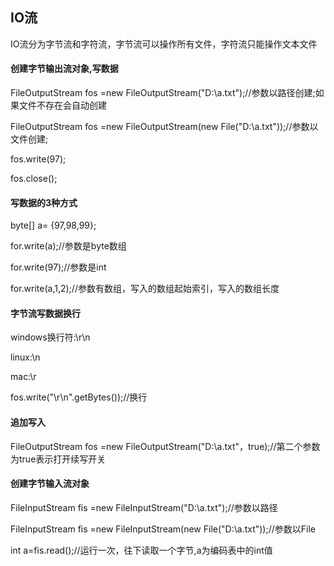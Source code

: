## IO流
IO流分为字节流和字符流，字节流可以操作所有文件，字符流只能操作文本文件
#### 创建字节输出流对象,写数据
FileOutputStream fos =new FileOutputStream("D:\\a.txt");//参数以路径创建;如果文件不存在会自动创建

FileOutputStream fos =new FileOutputStream(new File("D:\\a.txt"));//参数以文件创建;

fos.write(97);

fos.close();

#### 写数据的3种方式
byte[] a= {97,98,99};

for.write(a);//参数是byte数组

for.write(97);//参数是int

for.write(a,1,2);//参数有数组，写入的数组起始索引，写入的数组长度

#### 字节流写数据换行
windows换行符:\r\n

linux:\n

mac:\r

fos.write("\r\n".getBytes());//换行

#### 追加写入
FileOutputStream fos =new FileOutputStream("D:\\a.txt"，true);//第二个参数为true表示打开续写开关

#### 创建字节输入流对象
FileInputStream fis =new FileInputStream("D:\\a.txt");//参数以路径

FileInputStream fis =new FileInputStream(new File("D:\\a.txt"));//参数以File

int a=fis.read();//运行一次，往下读取一个字节,a为编码表中的int值

